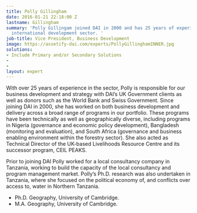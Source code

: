 ```yaml
---
title: Polly Gillingham
date: 2016-01-21 22:18:00 Z
lastname: Gillingham
summary: 'Polly Gillingam joined DAI in 2000 and has 25 years of experience in the
  international development sector. '
job-title: Vice President, Business Development
image: https://assetify-dai.com/experts/PollyGillinghamINNER.jpg
solutions:
- Include Primary and/or Secondary Solutions
- 
- 
layout: expert
---
```


With over 25 years of experience in the sector, Polly is responsible for our business development and strategy with DAI’s UK Government clients as well as donors such as the World Bank and Swiss Government. Since joining DAI in 2000, she has worked on both business development and delivery across a broad range of programs in our portfolio. These programs have been technically as well as geographically diverse, including programs in Nigeria (governance and economic policy development), Bangladesh (monitoring and evaluation), and South Africa (governance and business enabling environment within the forestry sector). She also acted as Technical Director of the UK-based Livelihoods Resource Centre and its successor program, CEIL PEAKS.

Prior to joining DAI Polly worked for a local consultancy company in Tanzania, working to build the capacity of the local consultancy and program management market. Polly’s Ph.D. research was also undertaken in Tanzania, where she focused on the political economy of, and conflicts over access to, water in Northern Tanzania.

* Ph.D. Geography, University of Cambridge.
* M.A. Geography, University of Cambridge.